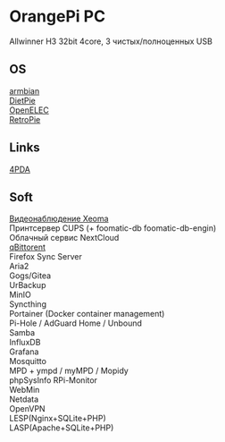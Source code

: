 # OrangePi PC
Allwinner H3 32bit 4core, 3 чистых/полноценных USB  

## OS
[armbian](https://www.armbian.com/orange-pi-pc/)  
[DietPie](https://dietpi.com/)  
[OpenELEC](http://openelec.tv)  
[RetroPie](http://www.retrorangepi.org/)  

## Links
[4PDA](https://4pda.to/forum/index.php?showtopic=750921)

## Soft
[Видеонаблюдение Xeoma](https://felenasoft.com/xeoma/ru/download/)  
Принтсервер CUPS (+ foomatic-db foomatic-db-engin)  
Облачный сервис NextCloud  
[qBittorent](/KnowledgeBase/os/linux_debian.html#qbittorrent)  
Firefox Sync Server  
Aria2  
Gogs/Gitea  
UrBackup  
MinIO  
Syncthing  
Portainer (Docker container management)  
Pi-Hole / AdGuard Home / Unbound  
Samba  
InfluxDB  
Grafana  
Mosquitto  
MPD + ympd / myMPD / Mopidy  
phpSysInfo 
RPi-Monitor  
WebMin  
Netdata  
OpenVPN  
LESP(Nginx+SQLite+PHP)  
LASP(Apache+SQLite+PHP)  
